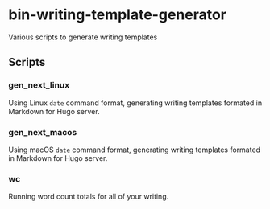 # bin-writing-template-generator

Various scripts to generate writing templates

## Scripts

### gen_next_linux

Using Linux `date` command format, generating writing templates formated in Markdown for Hugo server.

### gen_next_macos

Using macOS `date` command format, generating writing templates formated in Markdown for Hugo server.

### wc

Running word count totals for all of your writing.
